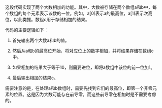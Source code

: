 这段代码实现了两个大数相加的功能。其中，大数被存储在两个数组a和b中，每个数组的每个元素表示该数的一位。例如，a[0]表示a的最高位，a[1]表示次高位，以此类推。数组c用于存储相加的结果。

代码的主要逻辑如下：

1. 首先输出两个大数a和b的值。

2. 然后从a和b的最高位开始，将对应位上的数字相加，并将结果存储在数组c中。

3. 如果相加的结果大于等于10，则需要进位，即将a数组中该位的前一位加1。

4. 最后输出相加的结果c。

需要注意的是，在处理a和b数组时，需要先找到它们的最高位，即第一个非零元素的位置。这是因为大数可能存在前导零，而这些前导零在相加时是不需要考虑的。